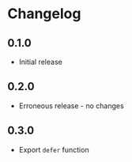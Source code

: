# Changelog

## 0.1.0

* Initial release

## 0.2.0

* Erroneous release - no changes

## 0.3.0

* Export `defer` function
